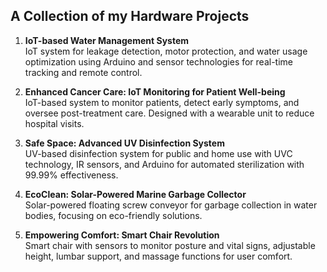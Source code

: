 ## A Collection of my Hardware Projects
1. **IoT-based Water Management System**  
   IoT system for leakage detection, motor protection, and water usage optimization using Arduino and sensor technologies for real-time tracking and remote control.

2. **Enhanced Cancer Care: IoT Monitoring for Patient Well-being**  
   IoT-based system to monitor patients, detect early symptoms, and oversee post-treatment care. Designed with a wearable unit to reduce hospital visits.

3. **Safe Space: Advanced UV Disinfection System**  
   UV-based disinfection system for public and home use with UVC technology, IR sensors, and Arduino for automated sterilization with 99.99% effectiveness.

4. **EcoClean: Solar-Powered Marine Garbage Collector**  
   Solar-powered floating screw conveyor for garbage collection in water bodies, focusing on eco-friendly solutions.

5. **Empowering Comfort: Smart Chair Revolution**  
   Smart chair with sensors to monitor posture and vital signs, adjustable height, lumbar support, and massage functions for user comfort.
